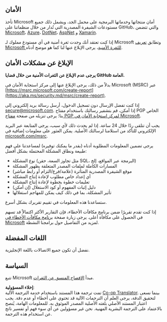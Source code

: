 <!--
CO_OP_TRANSLATOR_METADATA:
{
  "original_hash": "57f14126c1c6add76b3aef3844dfe4e3",
  "translation_date": "2025-07-16T15:38:22+00:00",
  "source_file": "SECURITY.md",
  "language_code": "ar"
}
-->
## الأمان

تأخذ Microsoft أمان منتجاتها وخدماتها البرمجية على محمل الجد، ويشمل ذلك جميع مستودعات الشيفرة المصدرية التي تُدار من خلال منظماتنا على GitHub، والتي تتضمن [Microsoft](https://github.com/Microsoft)، [Azure](https://github.com/Azure)، [DotNet](https://github.com/dotnet)، [AspNet](https://github.com/aspnet) و [Xamarin](https://github.com/xamarin).

إذا كنت تعتقد أنك وجدت ثغرة أمنية في أي مستودع مملوك لـ Microsoft وتطابق [تعريف Microsoft للثغرة الأمنية](https://aka.ms/security.md/definition)، يرجى الإبلاغ عنها لنا كما هو موضح أدناه.

## الإبلاغ عن مشكلات الأمان

**يرجى عدم الإبلاغ عن الثغرات الأمنية من خلال قضايا GitHub العامة.**

بدلاً من ذلك، يرجى الإبلاغ عنها إلى مركز استجابة الأمان في Microsoft (MSRC) عبر [https://msrc.microsoft.com/create-report](https://aka.ms/security.md/msrc/create-report).

إذا كنت تفضل الإرسال دون تسجيل الدخول، أرسل رسالة بريد إلكتروني إلى [secure@microsoft.com](mailto:secure@microsoft.com). إذا أمكن، قم بتشفير رسالتك باستخدام مفتاح PGP الخاص بنا؛ يرجى تنزيله من صفحة [مفتاح PGP لمركز استجابة الأمان في Microsoft](https://aka.ms/security.md/msrc/pgp).

يجب أن تتلقى ردًا خلال 24 ساعة. إذا لم يحدث ذلك لأي سبب، يرجى المتابعة عبر البريد الإلكتروني للتأكد من استلامنا لرسالتك الأصلية. يمكن العثور على معلومات إضافية في [microsoft.com/msrc](https://www.microsoft.com/msrc).

يرجى تضمين المعلومات المطلوبة أدناه (بقدر ما يمكنك توفيره) لمساعدتنا على فهم طبيعة ونطاق المشكلة المحتملة بشكل أفضل:

  * نوع المشكلة (مثل تجاوز السعة، حقن SQL، البرمجة عبر المواقع، إلخ)
  * المسارات الكاملة لملفات المصدر المتعلقة بظهور المشكلة
  * موقع الشيفرة المصدرية المتأثرة (علامة/فرع/التزام أو رابط مباشر)
  * أي إعداد خاص مطلوب لإعادة إنتاج المشكلة
  * تعليمات خطوة بخطوة لإعادة إنتاج المشكلة
  * دليل إثبات المفهوم أو كود الاستغلال (إن أمكن)
  * تأثير المشكلة، بما في ذلك كيف يمكن للمهاجم استغلالها

ستساعدنا هذه المعلومات في تقييم تقريرك بشكل أسرع.

إذا كنت تقدم تقريرًا ضمن برنامج مكافآت الأخطاء، فإن التقارير الأكثر اكتمالاً قد تسهم في الحصول على مكافأة أعلى. يرجى زيارة صفحة [برنامج مكافآت الأخطاء في Microsoft](https://aka.ms/security.md/msrc/bounty) لمزيد من التفاصيل حول برامجنا النشطة.

## اللغات المفضلة

نفضل أن تكون جميع الاتصالات باللغة الإنجليزية.

## السياسة

تتبع Microsoft مبدأ [الإفصاح المنسق عن الثغرات](https://aka.ms/security.md/cvd).

**إخلاء المسؤولية**:  
تمت ترجمة هذا المستند باستخدام خدمة الترجمة الآلية [Co-op Translator](https://github.com/Azure/co-op-translator). بينما نسعى لتحقيق الدقة، يرجى العلم أن الترجمات الآلية قد تحتوي على أخطاء أو عدم دقة. يجب اعتبار المستند الأصلي بلغته الأصلية المصدر الموثوق به. للمعلومات الهامة، يُنصح بالاعتماد على الترجمة البشرية المهنية. نحن غير مسؤولين عن أي سوء فهم أو تفسير ناتج عن استخدام هذه الترجمة.